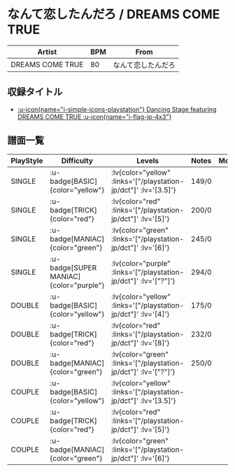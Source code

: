 # なんて恋したんだろ / DREAMS COME TRUE

|Artist|BPM|From|
|------|---|----|
|DREAMS COME TRUE|80|なんて恋したんだろ|

## 収録タイトル

- [ :u-icon{name="i-simple-icons-playstation"} Dancing Stage featuring DREAMS COME TRUE :u-icon{name="i-flag-jp-4x3"} ](/playstation-jp/dct)

## 譜面一覧

|PlayStyle|Difficulty|Levels|Notes|Movie|
|---------|----------|------|-----|-----|
|SINGLE| :u-badge[BASIC]{color="yellow"} | :lv{color="yellow" :links='["/playstation-jp/dct"]' :lv='[3.5]'} |149/0||
|SINGLE| :u-badge[TRICK]{color="red"} | :lv{color="red" :links='["/playstation-jp/dct"]' :lv='[5]'} |200/0||
|SINGLE| :u-badge[MANIAC]{color="green"} | :lv{color="green" :links='["/playstation-jp/dct"]' :lv='[6]'} |245/0||
|SINGLE| :u-badge[SUPER MANIAC]{color="purple"} | :lv{color="purple" :links='["/playstation-jp/dct"]' :lv='["?"]'} |294/0||
|DOUBLE| :u-badge[BASIC]{color="yellow"} | :lv{color="yellow" :links='["/playstation-jp/dct"]' :lv='[4]'} |175/0||
|DOUBLE| :u-badge[TRICK]{color="red"} | :lv{color="red" :links='["/playstation-jp/dct"]' :lv='[8]'} |232/0||
|DOUBLE| :u-badge[MANIAC]{color="green"} | :lv{color="green" :links='["/playstation-jp/dct"]' :lv='["?"]'} |250/0||
|COUPLE| :u-badge[BASIC]{color="yellow"} | :lv{color="yellow" :links='["/playstation-jp/dct"]' :lv='[3.5]'} |||
|COUPLE| :u-badge[TRICK]{color="red"} | :lv{color="red" :links='["/playstation-jp/dct"]' :lv='[5]'} |||
|COUPLE| :u-badge[MANIAC]{color="green"} | :lv{color="green" :links='["/playstation-jp/dct"]' :lv='[6]'} |||
